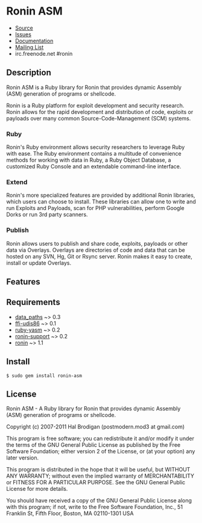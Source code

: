 # Ronin ASM

* [Source](http://github.com/ronin-ruby/ronin-asm)
* [Issues](http://github.com/ronin-ruby/ronin-asm/issues)
* [Documentation](http://rubydoc.info/github/ronin-ruby/ronin-asm/frames)
* [Mailing List](http://groups.google.com/group/ronin-ruby)
* irc.freenode.net #ronin

## Description

Ronin ASM is a Ruby library for Ronin that provides dynamic Assembly (ASM)
generation of programs or shellcode.

Ronin is a Ruby platform for exploit development and security research.
Ronin allows for the rapid development and distribution of code, exploits
or payloads over many common Source-Code-Management (SCM) systems.

### Ruby

Ronin's Ruby environment allows security researchers to leverage Ruby with
ease. The Ruby environment contains a multitude of convenience methods
for working with data in Ruby, a Ruby Object Database, a customized Ruby
Console and an extendable command-line interface.

### Extend

Ronin's more specialized features are provided by additional Ronin
libraries, which users can choose to install. These libraries can allow
one to write and run Exploits and Payloads, scan for PHP vulnerabilities,
perform Google Dorks  or run 3rd party scanners.

### Publish

Ronin allows users to publish and share code, exploits, payloads or other
data via Overlays. Overlays are directories of code and data that can be
hosted on any SVN, Hg, Git or Rsync server. Ronin makes it easy to create,
install or update Overlays.

## Features

## Requirements

* [data_paths](http://github.com/postmodern/data_paths) ~> 0.3
* [ffi-udis86](http://github.com/sophsec/ffi-udis86) ~> 0.1
* [ruby-yasm](http://github.com/sophsec/ruby-yasm/) ~> 0.2
* [ronin-support](http://github.com/ronin-ruby/ronin-support) ~> 0.2
* [ronin](http://github.com/ronin-ruby/ronin) ~> 1.1

## Install

    $ sudo gem install ronin-asm

## License

Ronin ASM - A Ruby library for Ronin that provides dynamic Assembly (ASM)
generation of programs or shellcode.

Copyright (c) 2007-2011 Hal Brodigan (postmodern.mod3 at gmail.com)

This program is free software; you can redistribute it and/or modify
it under the terms of the GNU General Public License as published by
the Free Software Foundation; either version 2 of the License, or
(at your option) any later version.

This program is distributed in the hope that it will be useful,
but WITHOUT ANY WARRANTY; without even the implied warranty of
MERCHANTABILITY or FITNESS FOR A PARTICULAR PURPOSE.  See the
GNU General Public License for more details.

You should have received a copy of the GNU General Public License
along with this program; if not, write to the Free Software
Foundation, Inc., 51 Franklin St, Fifth Floor, Boston, MA  02110-1301  USA
